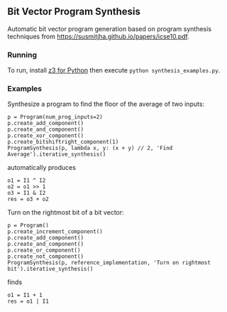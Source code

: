 ## Bit Vector Program Synthesis

Automatic bit vector program generation based on program synthesis techniques from https://susmitjha.github.io/papers/icse10.pdf.

### Running

To run, install [z3 for Python](https://github.com/Z3Prover/z3#python) then execute ```python synthesis_examples.py```.

### Examples

Synthesize a program to find the floor of the average of two inputs:
```
p = Program(num_prog_inputs=2)
p.create_add_component()
p.create_and_component()
p.create_xor_component()
p.create_bitshiftright_component(1)
ProgramSynthesis(p, lambda x, y: (x + y) // 2, 'Find Average').iterative_synthesis()
```
automatically produces
```
o1 = I1 ^ I2
o2 = o1 >> 1
o3 = I1 & I2
res = o3 + o2
```

Turn on the rightmost bit of a bit vector:
```
p = Program()
p.create_increment_component()
p.create_add_component()
p.create_and_component()
p.create_or_component()
p.create_not_component()
ProgramSynthesis(p, reference_implementation, 'Turn on rightmost bit').iterative_synthesis()
```
finds
```
o1 = I1 + 1
res = o1 | I1
```
